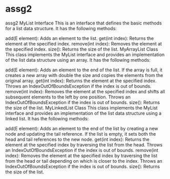 # assg2
assg2
MyList Interface
This is an interface that defines the basic methods for a list data structure. It has the following methods:

add(E element): Adds an element to the list.
get(int index): Returns the element at the specified index.
remove(int index): Removes the element at the specified index.
size(): Returns the size of the list.
MyArrayList Class
This class implements the MyList interface and provides an implementation of the list data structure using an array. It has the following methods:

add(E element): Adds an element to the end of the list. If the array is full, it creates a new array with double the size and copies the elements from the original array.
get(int index): Returns the element at the specified index. Throws an IndexOutOfBoundsException if the index is out of bounds.
remove(int index): Removes the element at the specified index and shifts all subsequent elements to the left by one position. Throws an IndexOutOfBoundsException if the index is out of bounds.
size(): Returns the size of the list.
MyLinkedList Class
This class implements the MyList interface and provides an implementation of the list data structure using a linked list. It has the following methods:

add(E element): Adds an element to the end of the list by creating a new node and updating the tail reference. If the list is empty, it sets both the head and tail references to the new node.
get(int index): Returns the element at the specified index by traversing the list from the head. Throws an IndexOutOfBoundsException if the index is out of bounds.
remove(int index): Removes the element at the specified index by traversing the list from the head or tail depending on which is closer to the index. Throws an IndexOutOfBoundsException if the index is out of bounds.
size(): Returns the size of the list.
